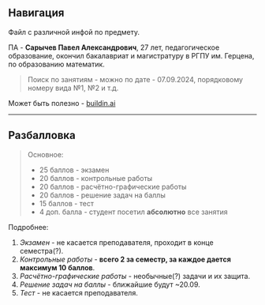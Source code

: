 ## Навигация

Файл с различной инфой по предмету.

ПА - **Сарычев Павел Александрович**, 27 лет, педагогическое образование, окончил бакалавриат и магистратуру в РГПУ им. Герцена, по образованию математик.

>Поиск по занятиям - можно по дате - 07.09.2024, порядковому номеру вида №1, №2 и т.д.

Может быть полезно - [buildin.ai](https://buildin.ai/share/e9b5fad6-6831-4067-b469-f79e5cf78d40)

---
## Разбалловка

>Основное:
> - 25 баллов - экзамен
> - 20 баллов - контрольные работы
> - 20 баллов - расчётно-графические работы
> - 20 баллов - решение задач на баллы
> - 15 баллов - тест
> - 4 доп. балла - студент посетил **абсолютно** все занятия

Подробнее:
1. _Экзамен_ - не касается преподавателя, проходит в конце семестра(?).
2. _Контрольные работы_ - **всего 2 за семестр, за каждое дается максимум 10 баллов**.
3. _Расчётно-графические работы_ - необычные(?) задачи и их защита.
4. _Решение задач на баллы_ - ближайшие будут ~20.09.
5. _Тест_ - не касается преподавателя.